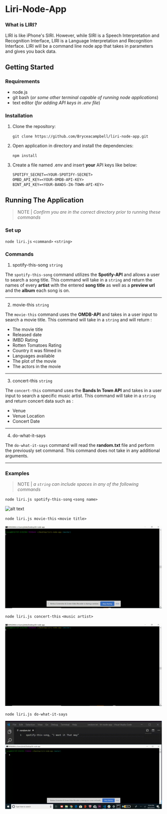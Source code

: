 # Liri-Node-App

### **What is LIRI?**

LIRI is like iPhone's SIRI. However, while SIRI is a Speech Interpretation and Recognition Interface, LIRI is a Language Interpretation and Recognition Interface. LIRI will be a command line node app that takes in parameters and gives you back data.

## Getting Started

### **Requirements**

* node.js
* git bash (*or some other terminal capable of running node applications*)
* text editor (*for adding API keys in .env file*)

### **Installation**

1. Clone the repository:

    `git clone https://github.com/Bryceacampbell/liri-node-app.git`

2.  Open application in directory and install the dependencies:

    `npm install`

3. Create a file named .env and insert **your** API keys like below:

    ```SPOTIFY_ID=<YOUR-SPOTIFY-ID>  
    SPOTIFY_SECRET=<YOUR-SPOTIFY-SECRET>  
    OMBD_API_KEY=<YOUR-OMDB-API-KEY>  
    BINT_API_KEY=<YOUR-BANDS-IN-TOWN-API-KEY>
    ```

## Running The Application

>NOTE | *Confirm you are in the correct directory prior to running these commands*
    
### **Set up**

`node liri.js` `<command>` `<string>`

### **Commands**

1. spotify-this-song `string`

The `spotify-this-song` command utilizes the **Spotify-API** and allows a user to search a song title. This command will take in a `string` and return the names of every **artist** with the entered **song title** as well as a **preview url** and the **album** each song is on.

___

2. movie-this `string`

The `movie-this` command uses the **OMDB-API** and takes in a user input to search a movie title. This command will take in a `string` and will return :

* The movie title
* Released date
* IMBD Rating
* Rotten Tomatoes Rating
* Country it was filmed in
* Languages available
* The plot of the movie
* The actors in the movie

___

3. concert-this `string`

The `concert-this` command uses the **Bands In Town API** and takes in a user input to search a specific music artist. This command will take in a `string` and return concert data such as :

* Venue
* Venue Location
* Concert Date

___

4. do-what-it-says

The `do-what-it-says` command will read the **random.txt** file and perform the previously set command. This command does not take in any additional arguments.

___

### **Examples**

>NOTE | *a `string` can include spaces in any of the following commands*

 `node liri.js spotify-this-song` `<song name>`

![alt text](gifs/spotify-screencast.gif)

`node liri.js movie-this` `<movie title>`

![alt text](gifs/omdb-screencast.gif)

`node liri.js concert-this` `<music artist>`

![alt text](gifs/bint-screencast.gif)

`node liri.js do-what-it-says`

![alt text](gifs/do-what-it-says-screencast.gif)


